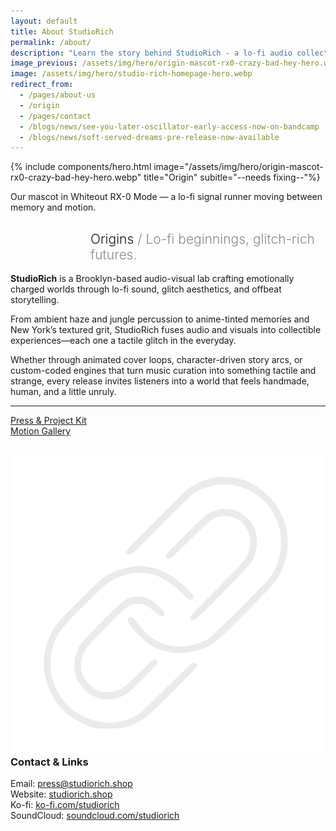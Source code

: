```yaml
---
layout: default
title: About StudioRich
permalink: /about/
description: "Learn the story behind StudioRich - a lo-fi audio collective blending sound therapy and visual storytelling."
image_previous: /assets/img/hero/origin-mascot-rx0-crazy-bad-hey-hero.webp
image: /assets/img/hero/studio-rich-homepage-hero.webp
redirect_from:
  - /pages/about-us
  - /origin
  - /pages/contact
  - /blogs/news/see-you-later-oscillator-early-access-now-on-bandcamp
  - /blogs/news/soft-served-dreams-pre-release-now-available
---
```


{% include components/hero.html image="/assets/img/hero/origin-mascot-rx0-crazy-bad-hey-hero.webp" title="Origin" subitle="--needs fixing--"%}

<p class="image-caption">Our mascot in Whiteout RX-0 Mode — a lo-fi signal runner moving between memory and motion.</p>

<section class="about-page">
<h1 style="text-align:left; padding-left: 8rem; font-weight:300;">
  Origins <span style="opacity: 0.5;">/ Lo-fi beginnings, glitch-rich futures.</span>
</h1>
<section class="about-content">

<p><strong>StudioRich</strong> is a Brooklyn-based audio-visual lab crafting emotionally charged worlds through lo-fi sound, glitch aesthetics, and offbeat storytelling.</p>

<p>From ambient haze and jungle percussion to anime-tinted memories and New York’s textured grit, StudioRich fuses audio and visuals into collectible experiences—each one a tactile glitch in the everyday.</p>

<p>Whether through animated cover loops, character-driven story arcs, or custom-coded engines that turn music curation into something tactile and strange, every release invites listeners into a world that feels handmade, human, and a little unruly.</p>

<hr>
<p><a href="/presskit/" class="cta-button">Press & Project Kit</a> <br>
<a href="https://tiktok.com/@studio.rich" class="cta-button" target="new">Motion Gallery</a>
</p>

  <h3><img src="/assets/ui/link.svg" alt="Link" class="icon-sm"> Contact & Links</h3>
  <p>
    Email: <a href="mailto:press@studiorich.shop">press@studiorich.shop</a><br>
    Website: <a href="https://www.studiorich.shop">studiorich.shop</a><br>
    Ko-fi: <a href="https://ko-fi.com/studiorich">ko-fi.com/studiorich</a><br>
    SoundCloud: <a href="https://soundcloud.com/studiorich">soundcloud.com/studiorich</a>
  </p>

  </section>
</section>
